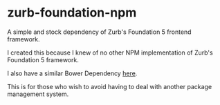 zurb-foundation-npm
===================

A simple and stock dependency of Zurb's Foundation 5 frontend framework.

I created this because I knew of no other NPM implementation of Zurb's Foundation 5 framework.

I also have a similar Bower Dependency [here](https://github.com/JDillon522/zurb-foundation-bower).

This is for those who wish to avoid having to deal with another package management system. 
